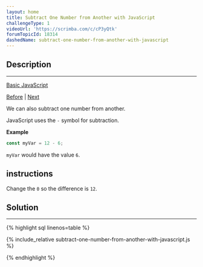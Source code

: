 ```yaml
---
layout: home
title: Subtract One Number from Another with JavaScript
challengeType: 1
videoUrl: 'https://scrimba.com/c/cP3yQtk'
forumTopicId: 18314
dashedName: subtract-one-number-from-another-with-javascript
---
```


<div class="row">
<div class="columnStmt" markdown="1">

## Description
------

[Basic JavaScript](../basic-javascript/README.html) 

[Before](./add-two-numbers-with-javascript.md)  | [Next](./multiply-two-numbers-with-javascript.md) 

We can also subtract one number from another.

JavaScript uses the `-` symbol for subtraction.

**Example**

```js
const myVar = 12 - 6;
```

`myVar` would have the value `6`.
##  instructions 

Change the `0` so the difference is `12`.

</div>
<div class="columnSol" markdown="1">

## Solution
------

{% highlight sql linenos=table %}

{% include_relative subtract-one-number-from-another-with-javascript.js %}

{% endhighlight %}

</div>
</div>

